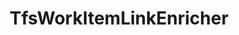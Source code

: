 ---
optionsClassName: TfsWorkItemLinkEnricherOptions
optionsClassFullName: MigrationTools.Enrichers.TfsWorkItemLinkEnricherOptions
configurationSamples:
- name: default
  description: 
  code: >-
    {
      "$type": "TfsWorkItemLinkEnricherOptions",
      "Enabled": true,
      "FilterIfLinkCountMatches": true,
      "SaveAfterEachLinkIsAdded": false
    }
  sampleFor: MigrationTools.Enrichers.TfsWorkItemLinkEnricherOptions
description: missng XML code comments
className: TfsWorkItemLinkEnricher
typeName: ProcessorEnrichers
architecture: v2
options:
- parameterName: Enabled
  type: Boolean
  description: If enabled this will run this migrator
  defaultValue: true
- parameterName: FilterIfLinkCountMatches
  type: Boolean
  description: Skip validating links if the number of links in the source and the target matches!
  defaultValue: missng XML code comments
- parameterName: RefName
  type: String
  description: For internal use
  defaultValue: missng XML code comments
- parameterName: SaveAfterEachLinkIsAdded
  type: Boolean
  description: Save the work item after each link is added. This will slow the migration as it will cause many saves to the TFS database.
  defaultValue: false
status: missng XML code comments
processingTarget: missng XML code comments
classFile: /src/MigrationTools.Clients.AzureDevops.ObjectModel/ProcessorEnrichers/TfsWorkItemLinkEnricher.cs
optionsClassFile: /src/MigrationTools.Clients.AzureDevops.ObjectModel/ProcessorEnrichers/TfsWorkItemLinkEnricherOptions.cs

redirectFrom: []
layout: reference
toc: true
permalink: /Reference/v2/ProcessorEnrichers/TfsWorkItemLinkEnricher/
title: TfsWorkItemLinkEnricher
categories:
- ProcessorEnrichers
- v2
topics:
- topic: notes
  path: /docs/Reference/v2/ProcessorEnrichers/TfsWorkItemLinkEnricher-notes.md
  exists: false
  markdown: ''
- topic: introduction
  path: /docs/Reference/v2/ProcessorEnrichers/TfsWorkItemLinkEnricher-introduction.md
  exists: false
  markdown: ''

---